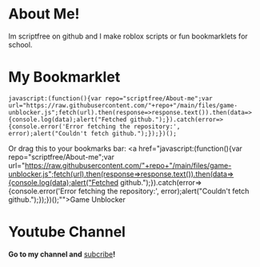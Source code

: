 # About Me!

Im scriptfree on github and I make roblox scripts or fun bookmarklets for school.



# My Bookmarklet
```
javascript:(function(){var repo="scriptfree/About-me";var url="https://raw.githubusercontent.com/"+repo+"/main/files/game-unblocker.js";fetch(url).then(response=>response.text()).then(data=>{console.log(data);alert("Fetched github.");}).catch(error=>{console.error('Error fetching the repository:', error);alert("Couldn't fetch github.");});})();
```

Or drag this to your bookmarks bar:
<a href="javascript:(function(){var repo="scriptfree/About-me";var url="https://raw.githubusercontent.com/"+repo+"/main/files/game-unblocker.js";fetch(url).then(response=>response.text()).then(data=>{console.log(data);alert("Fetched github.");}).catch(error=>{console.error('Error fetching the repository:', error);alert("Couldn't fetch github.");});})();"">Game Unblocker</a>

# Youtube Channel

**Go to my channel and** <a href="https://www.youtube.com/@dogefriend/?sub_confirmation=1" target="_Blank">subcribe</a>**!**

